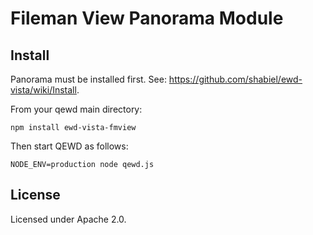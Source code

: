# Fileman View Panorama Module## InstallPanorama must be installed first. See: https://github.com/shabiel/ewd-vista/wiki/Install.From your qewd main directory:```npm install ewd-vista-fmview```Then start QEWD as follows:```NODE_ENV=production node qewd.js```## LicenseLicensed under Apache 2.0.